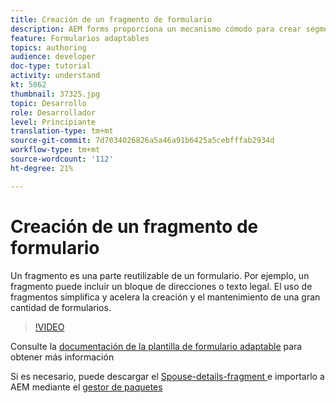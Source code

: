 ```yaml
---
title: Creación de un fragmento de formulario
description: AEM forms proporciona un mecanismo cómodo para crear segmentos de formulario como un panel o un grupo de campos solo una vez y reutilizarlos en formularios adaptables.
feature: Formularios adaptables
topics: authoring
audience: developer
doc-type: tutorial
activity: understand
kt: 5862
thumbnail: 37325.jpg
topic: Desarrollo
role: Desarrollador
level: Principiante
translation-type: tm+mt
source-git-commit: 7d7034026826a5a46a91b6425a5cebfffab2934d
workflow-type: tm+mt
source-wordcount: '112'
ht-degree: 21%

---
```



# Creación de un fragmento de formulario

Un fragmento es una parte reutilizable de un formulario. Por ejemplo, un fragmento puede incluir un bloque de direcciones o texto legal. El uso de fragmentos simplifica y acelera la creación y el mantenimiento de una gran cantidad de formularios.


>[!VIDEO](https://video.tv.adobe.com/v/37325/quality=9)



Consulte la [documentación de la plantilla de formulario adaptable](https://docs.adobe.com/content/help/en/experience-manager-65/forms/adaptive-forms-basic-authoring/adaptive-form-fragments.html) para obtener más información

Si es necesario, puede descargar el [Spouse-details-fragment ](assets/spouse-details-fragment.zip) e importarlo a AEM mediante el [gestor de paquetes](http://localhost:4502/crx/packmgr/index.jsp)





